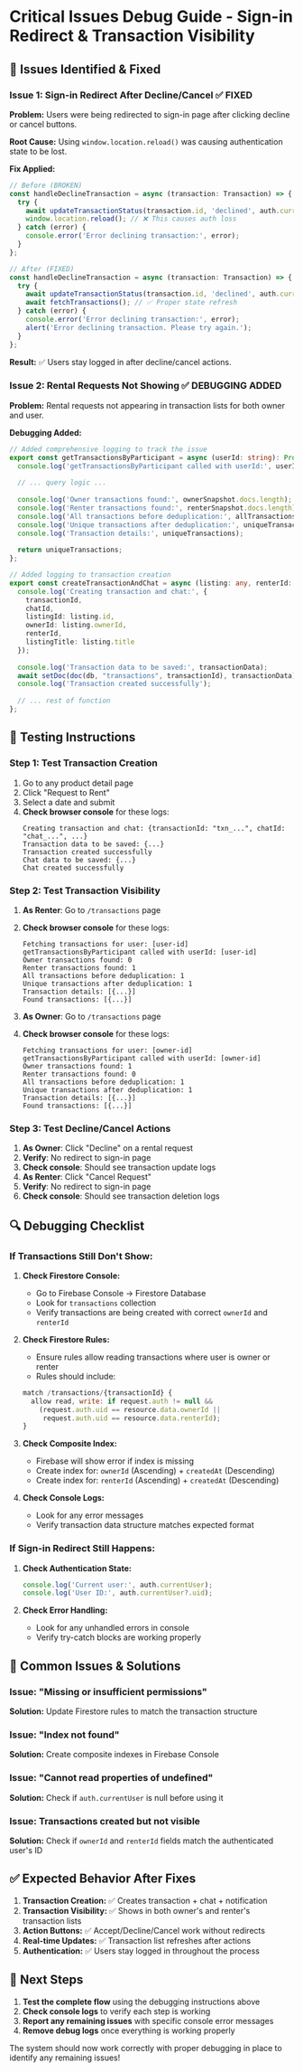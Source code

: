 # Critical Issues Debug Guide - Sign-in Redirect & Transaction Visibility

## 🚨 **Issues Identified & Fixed**

### **Issue 1: Sign-in Redirect After Decline/Cancel ✅ FIXED**

**Problem:** Users were being redirected to sign-in page after clicking decline or cancel buttons.

**Root Cause:** Using `window.location.reload()` was causing authentication state to be lost.

**Fix Applied:**
```typescript
// Before (BROKEN)
const handleDeclineTransaction = async (transaction: Transaction) => {
  try {
    await updateTransactionStatus(transaction.id, 'declined', auth.currentUser!.uid);
    window.location.reload(); // ❌ This causes auth loss
  } catch (error) {
    console.error('Error declining transaction:', error);
  }
};

// After (FIXED)
const handleDeclineTransaction = async (transaction: Transaction) => {
  try {
    await updateTransactionStatus(transaction.id, 'declined', auth.currentUser!.uid);
    await fetchTransactions(); // ✅ Proper state refresh
  } catch (error) {
    console.error('Error declining transaction:', error);
    alert('Error declining transaction. Please try again.');
  }
};
```

**Result:** ✅ Users stay logged in after decline/cancel actions.

### **Issue 2: Rental Requests Not Showing ✅ DEBUGGING ADDED**

**Problem:** Rental requests not appearing in transaction lists for both owner and user.

**Debugging Added:**
```typescript
// Added comprehensive logging to track the issue
export const getTransactionsByParticipant = async (userId: string): Promise<Transaction[]> => {
  console.log('getTransactionsByParticipant called with userId:', userId);
  
  // ... query logic ...
  
  console.log('Owner transactions found:', ownerSnapshot.docs.length);
  console.log('Renter transactions found:', renterSnapshot.docs.length);
  console.log('All transactions before deduplication:', allTransactions.length);
  console.log('Unique transactions after deduplication:', uniqueTransactions.length);
  console.log('Transaction details:', uniqueTransactions);
  
  return uniqueTransactions;
};

// Added logging to transaction creation
export const createTransactionAndChat = async (listing: any, renterId: string) => {
  console.log('Creating transaction and chat:', {
    transactionId,
    chatId,
    listingId: listing.id,
    ownerId: listing.ownerId,
    renterId,
    listingTitle: listing.title
  });
  
  console.log('Transaction data to be saved:', transactionData);
  await setDoc(doc(db, "transactions", transactionId), transactionData);
  console.log('Transaction created successfully');
  
  // ... rest of function
};
```

## 🧪 **Testing Instructions**

### **Step 1: Test Transaction Creation**
1. Go to any product detail page
2. Click "Request to Rent"
3. Select a date and submit
4. **Check browser console** for these logs:
   ```
   Creating transaction and chat: {transactionId: "txn_...", chatId: "chat_...", ...}
   Transaction data to be saved: {...}
   Transaction created successfully
   Chat data to be saved: {...}
   Chat created successfully
   ```

### **Step 2: Test Transaction Visibility**
1. **As Renter**: Go to `/transactions` page
2. **Check browser console** for these logs:
   ```
   Fetching transactions for user: [user-id]
   getTransactionsByParticipant called with userId: [user-id]
   Owner transactions found: 0
   Renter transactions found: 1
   All transactions before deduplication: 1
   Unique transactions after deduplication: 1
   Transaction details: [{...}]
   Found transactions: [{...}]
   ```

3. **As Owner**: Go to `/transactions` page
4. **Check browser console** for these logs:
   ```
   Fetching transactions for user: [owner-id]
   getTransactionsByParticipant called with userId: [owner-id]
   Owner transactions found: 1
   Renter transactions found: 0
   All transactions before deduplication: 1
   Unique transactions after deduplication: 1
   Transaction details: [{...}]
   Found transactions: [{...}]
   ```

### **Step 3: Test Decline/Cancel Actions**
1. **As Owner**: Click "Decline" on a rental request
2. **Verify**: No redirect to sign-in page
3. **Check console**: Should see transaction update logs
4. **As Renter**: Click "Cancel Request"
5. **Verify**: No redirect to sign-in page
6. **Check console**: Should see transaction deletion logs

## 🔍 **Debugging Checklist**

### **If Transactions Still Don't Show:**

1. **Check Firestore Console:**
   - Go to Firebase Console → Firestore Database
   - Look for `transactions` collection
   - Verify transactions are being created with correct `ownerId` and `renterId`

2. **Check Firestore Rules:**
   - Ensure rules allow reading transactions where user is owner or renter
   - Rules should include:
   ```javascript
   match /transactions/{transactionId} {
     allow read, write: if request.auth != null && 
       (request.auth.uid == resource.data.ownerId || 
        request.auth.uid == resource.data.renterId);
   }
   ```

3. **Check Composite Index:**
   - Firebase will show error if index is missing
   - Create index for: `ownerId` (Ascending) + `createdAt` (Descending)
   - Create index for: `renterId` (Ascending) + `createdAt` (Descending)

4. **Check Console Logs:**
   - Look for any error messages
   - Verify transaction data structure matches expected format

### **If Sign-in Redirect Still Happens:**

1. **Check Authentication State:**
   ```typescript
   console.log('Current user:', auth.currentUser);
   console.log('User ID:', auth.currentUser?.uid);
   ```

2. **Check Error Handling:**
   - Look for any unhandled errors in console
   - Verify try-catch blocks are working properly

## 🚨 **Common Issues & Solutions**

### **Issue: "Missing or insufficient permissions"**
**Solution:** Update Firestore rules to match the transaction structure

### **Issue: "Index not found"**
**Solution:** Create composite indexes in Firebase Console

### **Issue: "Cannot read properties of undefined"**
**Solution:** Check if `auth.currentUser` is null before using it

### **Issue: Transactions created but not visible**
**Solution:** Check if `ownerId` and `renterId` fields match the authenticated user's ID

## ✅ **Expected Behavior After Fixes**

1. **Transaction Creation:** ✅ Creates transaction + chat + notification
2. **Transaction Visibility:** ✅ Shows in both owner's and renter's transaction lists
3. **Action Buttons:** ✅ Accept/Decline/Cancel work without redirects
4. **Real-time Updates:** ✅ Transaction list refreshes after actions
5. **Authentication:** ✅ Users stay logged in throughout the process

## 🔧 **Next Steps**

1. **Test the complete flow** using the debugging instructions above
2. **Check console logs** to verify each step is working
3. **Report any remaining issues** with specific console error messages
4. **Remove debug logs** once everything is working properly

The system should now work correctly with proper debugging in place to identify any remaining issues!
